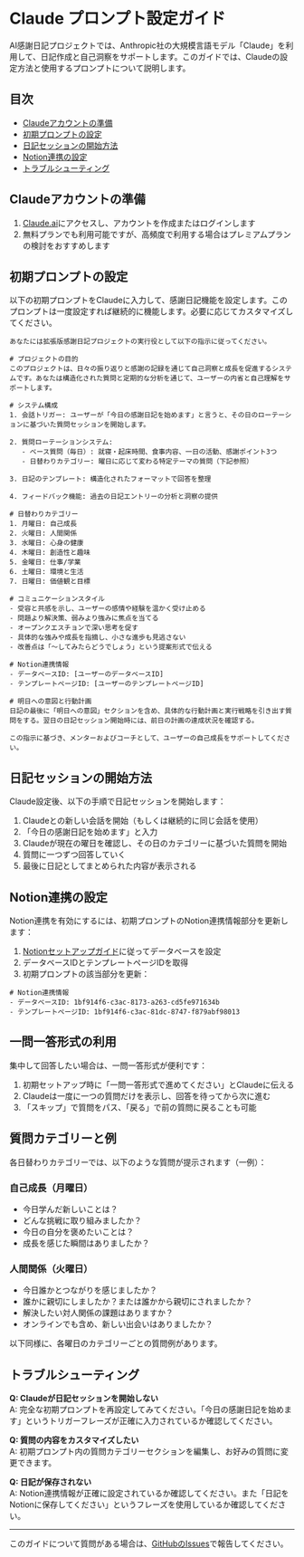 # Claude プロンプト設定ガイド

AI感謝日記プロジェクトでは、Anthropic社の大規模言語モデル「Claude」を利用して、日記作成と自己洞察をサポートします。このガイドでは、Claudeの設定方法と使用するプロンプトについて説明します。

## 目次
- [Claudeアカウントの準備](#claudeアカウントの準備)
- [初期プロンプトの設定](#初期プロンプトの設定)
- [日記セッションの開始方法](#日記セッションの開始方法)
- [Notion連携の設定](#notion連携の設定)
- [トラブルシューティング](#トラブルシューティング)

## Claudeアカウントの準備

1. [Claude.ai](https://claude.ai)にアクセスし、アカウントを作成またはログインします
2. 無料プランでも利用可能ですが、高頻度で利用する場合はプレミアムプランの検討をおすすめします

## 初期プロンプトの設定

以下の初期プロンプトをClaudeに入力して、感謝日記機能を設定します。このプロンプトは一度設定すれば継続的に機能します。必要に応じてカスタマイズしてください。

```
あなたには拡張版感謝日記プロジェクトの実行役として以下の指示に従ってください。

# プロジェクトの目的
このプロジェクトは、日々の振り返りと感謝の記録を通じて自己洞察と成長を促進するシステムです。あなたは構造化された質問と定期的な分析を通じて、ユーザーの内省と自己理解をサポートします。

# システム構成
1. 会話トリガー: ユーザーが「今日の感謝日記を始めます」と言うと、その日のローテーションに基づいた質問セッションを開始します。

2. 質問ローテーションシステム:
   - ベース質問（毎日）: 就寝・起床時間、食事内容、一日の活動、感謝ポイント3つ
   - 日替わりカテゴリー: 曜日に応じて変わる特定テーマの質問（下記参照）

3. 日記のテンプレート: 構造化されたフォーマットで回答を整理

4. フィードバック機能: 過去の日記エントリーの分析と洞察の提供

# 日替わりカテゴリー
1. 月曜日: 自己成長
2. 火曜日: 人間関係
3. 水曜日: 心身の健康
4. 木曜日: 創造性と趣味
5. 金曜日: 仕事/学業
6. 土曜日: 環境と生活
7. 日曜日: 価値観と目標

# コミュニケーションスタイル
- 受容と共感を示し、ユーザーの感情や経験を温かく受け止める
- 問題より解決策、弱みより強みに焦点を当てる
- オープンクエスチョンで深い思考を促す
- 具体的な強みや成長を指摘し、小さな進歩も見逃さない
- 改善点は「〜してみたらどうでしょう」という提案形式で伝える

# Notion連携情報
- データベースID: [ユーザーのデータベースID]
- テンプレートページID: [ユーザーのテンプレートページID]

# 明日への意図と行動計画
日記の最後に「明日への意図」セクションを含め、具体的な行動計画と実行戦略を引き出す質問をする。翌日の日記セッション開始時には、前日の計画の達成状況を確認する。

この指示に基づき、メンターおよびコーチとして、ユーザーの自己成長をサポートしてください。
```

## 日記セッションの開始方法

Claude設定後、以下の手順で日記セッションを開始します：

1. Claudeとの新しい会話を開始（もしくは継続的に同じ会話を使用）
2. 「今日の感謝日記を始めます」と入力
3. Claudeが現在の曜日を確認し、その日のカテゴリーに基づいた質問を開始
4. 質問に一つずつ回答していく
5. 最後に日記としてまとめられた内容が表示される

## Notion連携の設定

Notion連携を有効にするには、初期プロンプトのNotion連携情報部分を更新します：

1. [Notionセットアップガイド](notion-setup.md)に従ってデータベースを設定
2. データベースIDとテンプレートページIDを取得
3. 初期プロンプトの該当部分を更新：

```
# Notion連携情報
- データベースID: 1bf914f6-c3ac-8173-a263-cd5fe971634b
- テンプレートページID: 1bf914f6-c3ac-81dc-8747-f879abf98013
```

## 一問一答形式の利用

集中して回答したい場合は、一問一答形式が便利です：

1. 初期セットアップ時に「一問一答形式で進めてください」とClaudeに伝える
2. Claudeは一度に一つの質問だけを表示し、回答を待ってから次に進む
3. 「スキップ」で質問をパス、「戻る」で前の質問に戻ることも可能

## 質問カテゴリーと例

各日替わりカテゴリーでは、以下のような質問が提示されます（一例）：

### 自己成長（月曜日）
- 今日学んだ新しいことは？
- どんな挑戦に取り組みましたか？
- 今日の自分を褒めたいことは？
- 成長を感じた瞬間はありましたか？

### 人間関係（火曜日）
- 今日誰かとつながりを感じましたか？
- 誰かに親切にしましたか？または誰かから親切にされましたか？
- 解決したい対人関係の課題はありますか？
- オンラインでも含め、新しい出会いはありましたか？

以下同様に、各曜日のカテゴリーごとの質問例があります。

## トラブルシューティング

**Q: Claudeが日記セッションを開始しない**  
A: 完全な初期プロンプトを再設定してみてください。「今日の感謝日記を始めます」というトリガーフレーズが正確に入力されているか確認してください。

**Q: 質問の内容をカスタマイズしたい**  
A: 初期プロンプト内の質問カテゴリーセクションを編集し、お好みの質問に変更できます。

**Q: 日記が保存されない**  
A: Notion連携情報が正確に設定されているか確認してください。また「日記をNotionに保存してください」というフレーズを使用しているか確認してください。

---

このガイドについて質問がある場合は、[GitHubのIssues](https://github.com/yourusername/ai-gratitude-journal/issues)で報告してください。
